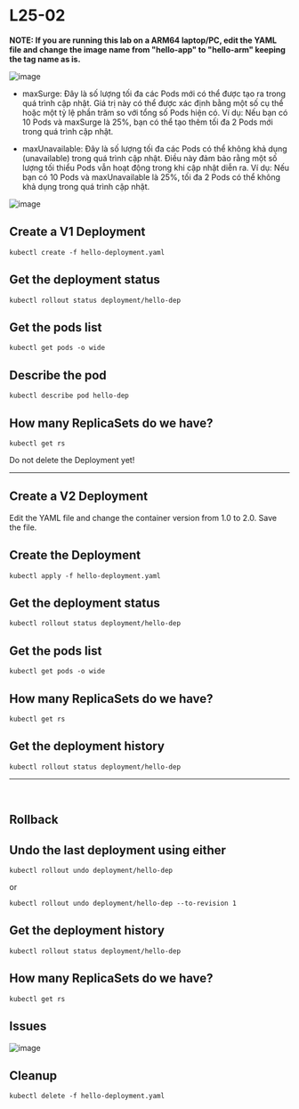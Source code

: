 # L25-02

**NOTE: If you are running this lab on a ARM64 laptop/PC, edit the YAML file and change the image name from "hello-app" to "hello-arm" keeping the tag name as is.**

![image](https://github.com/user-attachments/assets/bf94c6d8-860c-4c11-bb89-80c676b6b52b)

- maxSurge:
    Đây là số lượng tối đa các Pods mới có thể được tạo ra trong quá trình cập nhật.
    Giá trị này có thể được xác định bằng một số cụ thể hoặc một tỷ lệ phần trăm so với tổng số Pods hiện có.
    Ví dụ: Nếu bạn có 10 Pods và maxSurge là 25%, bạn có thể tạo thêm tối đa 2 Pods mới trong quá trình cập nhật.

- maxUnavailable:
    Đây là số lượng tối đa các Pods có thể không khả dụng (unavailable) trong quá trình cập nhật.
    Điều này đảm bảo rằng một số lượng tối thiểu Pods vẫn hoạt động trong khi cập nhật diễn ra.
    Ví dụ: Nếu bạn có 10 Pods và maxUnavailable là 25%, tối đa 2 Pods có thể không khả dụng trong quá trình cập nhật.

![image](https://github.com/user-attachments/assets/91e56dea-b449-486f-911f-66cfb23bb118)


## Create a V1 Deployment

    kubectl create -f hello-deployment.yaml

## Get the deployment status

    kubectl rollout status deployment/hello-dep

## Get the pods list

    kubectl get pods -o wide

## Describe the pod

    kubectl describe pod hello-dep

## How many ReplicaSets do we have?

    kubectl get rs

Do not delete the Deployment yet!

---

## Create a V2 Deployment

Edit the YAML file and change the container version from 1.0 to 2.0. Save the file.
 
## Create the Deployment

    kubectl apply -f hello-deployment.yaml

## Get the deployment status

    kubectl rollout status deployment/hello-dep

## Get the pods list

    kubectl get pods -o wide

## How many ReplicaSets do we have?

    kubectl get rs

## Get the deployment history

    kubectl rollout status deployment/hello-dep

---
 
## Rollback

## Undo the last deployment using either

    kubectl rollout undo deployment/hello-dep

or

    kubectl rollout undo deployment/hello-dep --to-revision 1

## Get the deployment history

    kubectl rollout status deployment/hello-dep

## How many ReplicaSets do we have?

    kubectl get rs
    
## Issues
![image](https://github.com/user-attachments/assets/5137622b-2067-4601-acfe-b58e426ea744)


## Cleanup

    kubectl delete -f hello-deployment.yaml
